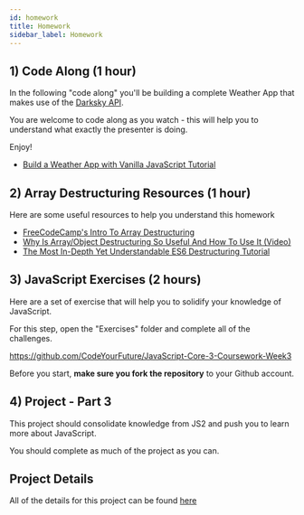 ```yaml
---
id: homework
title: Homework
sidebar_label: Homework
---
```


## 1) Code Along (1 hour)

In the following "code along" you'll be building a complete Weather App that makes use of the [Darksky API](https://darksky.net).

You are welcome to code along as you watch - this will help you to understand what exactly the presenter is doing.

Enjoy!

- [Build a Weather App with Vanilla JavaScript Tutorial](https://www.youtube.com/watch?v=wPElVpR1rwA)

## 2) Array Destructuring Resources (1 hour)

Here are some useful resources to help you understand this homework

- [FreeCodeCamp's Intro To Array Destructuring](https://www.freecodecamp.org/news/array-destructuring-in-es6-30e398f21d10/)
- [Why Is Array/Object Destructuring So Useful And How To Use It (Video)](https://www.youtube.com/watch?v=NIq3qLaHCIs)
- [The Most In-Depth Yet Understandable ES6 Destructuring Tutorial](https://untangled.io/in-depth-es6-destructuring-with-assembled-avengers)

## 3) JavaScript Exercises (2 hours)

Here are a set of exercise that will help you to solidify your knowledge of JavaScript.

For this step, open the "Exercises" folder and complete all of the challenges.

https://github.com/CodeYourFuture/JavaScript-Core-3-Coursework-Week3

Before you start, **make sure you fork the repository** to your Github account.

## 4) Project - Part 3

This project should consolidate knowledge from JS2 and push you to learn more about JavaScript.

You should complete as much of the project as you can.

## Project Details

All of the details for this project can be found [here](https://syllabus.codeyourfuture.io/js-core-3/tv-show-dom-project/readme)

